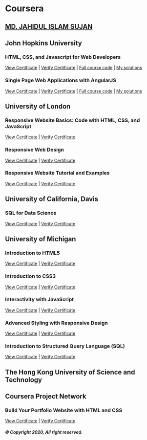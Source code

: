 # Coursera

## [MD. JAHIDUL ISLAM SUJAN](https://jahidofficial.github.io)

## John Hopkins University

### HTML, CSS, and Javascript for Web Developers

[View Certificate](https://jahidofficial.github.io/MyCourses/Certificates/TDBRR3CVHGFY.jpg) | [Verify Certificate](https://www.coursera.org/verify/TDBRR3CVHGFY) | 
[Full course code](https://github.com/jhu-ep-coursera/fullstack-course4/) | [My solutions](https://jahidofficial.github.io/MyCourses/Coursera/html-css-javascript-for-web-developers/)

### Single Page Web Applications with AngularJS

[View Certificate](https://jahidofficial.github.io/MyCourses/Certificates/8V4JVQ2XQZEG.jpg) | [Verify Certificate](https://www.coursera.org/verify/8V4JVQ2XQZEG) | 
[Full course code](https://github.com/jhu-ep-coursera/fullstack-course5/) | [My solutions](https://jahidofficial.github.io/MyCourses/Coursera/single-page-web-applications-with-angularjs/)

## University of London

### Responsive Website Basics: Code with HTML, CSS, and JavaScript

[View Certificate](https://jahidofficial.github.io/MyCourses/Certificates/X58NMXF76FXX.jpg) | [Verify Certificate](https://www.coursera.org/verify/X58NMXF76FXX)

### Responsive Web Design

[View Certificate](https://jahidofficial.github.io/MyCourses/Certificates/4LXL5GRN4CCK.jpg) | [Verify Certificate](https://www.coursera.org/verify/4LXL5GRN4CCK)

### Responsive Website Tutorial and Examples

[View Certificate](https://jahidofficial.github.io/MyCourses/Certificates/J4MZE9X2ZUKB.jpg) | [Verify Certificate](https://www.coursera.org/verify/J4MZE9X2ZUKB)

## University of California, Davis

### SQL for Data Science

[View Certificate](https://jahidofficial.github.io/MyCourses/Certificates/9SLTK93GH6QR.jpg) | [Verify Certificate](https://www.coursera.org/verify/9SLTK93GH6QR)

## University of Michigan

### Introduction to HTML5

[View Certificate](https://jahidofficial.github.io/MyCourses/Certificates/85DGSSL2W79P.jpg) | [Verify Certificate](https://www.coursera.org/verify/85DGSSL2W79P)

### Introduction to CSS3

[View Certificate](https://jahidofficial.github.io/MyCourses/Certificates/BLTX9FQWEUZP.jpg) | [Verify Certificate](https://www.coursera.org/verify/BLTX9FQWEUZP)

### Interactivity with JavaScript

[View Certificate](https://jahidofficial.github.io/MyCourses/Certificates/HCKWBRSVA2VU.jpg) | [Verify Certificate](https://www.coursera.org/verify/HCKWBRSVA2VU)

### Advanced Styling with Responsive Design

[View Certificate](https://jahidofficial.github.io/MyCourses/Certificates/7QSA2VK6N8EV.jpg) | [Verify Certificate](https://www.coursera.org/verify/7QSA2VK6N8EV)

<!--### Web Design for Everybody Capstone-->

<!--[View Certificate](https://jahidofficial.github.io/MyCourses/Certificates/#.jpg) | [Verify Certificate](https://www.coursera.org/verify/#)-->

<!--### Building Web Applications in PHP-->

<!--[View Certificate](https://jahidofficial.github.io/MyCourses/Certificates/#.jpg) | [Verify Certificate](https://www.coursera.org/verify/#)-->

### Introduction to Structured Query Language (SQL)

[View Certificate](https://jahidofficial.github.io/MyCourses/Certificates/SZRRXF5HZSLT.jpg) | [Verify Certificate](https://www.coursera.org/verify/SZRRXF5HZSLT)

<!--### Building Database Applications in PHP-->

<!--[View Certificate](https://jahidofficial.github.io/MyCourses/Certificates/#.jpg) | [Verify Certificate](https://www.coursera.org/verify/#)-->

<!--### JavaScript, jQuery, and JSON-->

<!--[View Certificate](https://jahidofficial.github.io/MyCourses/Certificates/#.jpg) | [Verify Certificate](https://www.coursera.org/verify/#)-->

## The Hong Kong University of Science and Technology

<!--### Front-End Web UI Frameworks and Tools: Bootstrap 4-->

<!--[View Certificate](https://jahidofficial.github.io/MyCourses/Certificates/#.jpg) | [Verify Certificate](https://www.coursera.org/verify/#)-->

## Coursera Project Network

### Build Your Portfolio Website with HTML and CSS

[View Certificate](https://jahidofficial.github.io/MyCourses/Certificates/DTAMPCR53KT7.jpg) | [Verify Certificate](https://www.coursera.org/verify/DTAMPCR53KT7)

##### &copy; Copyright 2020, All right reserved.
